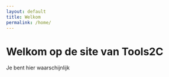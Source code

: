 ```yaml
---
layout: default
title: Welkom
permalink: /home/
---
```


# Welkom op de site van Tools2C

Je bent hier waarschijnlijk


